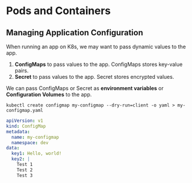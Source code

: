 # Pods and Containers

## Managing Application Configuration
When running an app on K8s, we may want to pass dynamic values to the app. <br/>
1. <b>ConfigMaps</b> to pass values to the app. ConfigMaps stores key-value pairs.
2. <b>Secret</b> to pass values to the app. Secret stores encrypted values.

We can pass ConfigMaps or Secret as <b>environment variables</b> or <b>Configuration Volumes</b> to the app. 
```
kubectl create configmap my-configmap --dry-run=client -o yaml > my-configmap.yaml
```

```yaml
apiVersion: v1
kind: ConfigMap
metadata:
  name: my-configmap
  namespace: dev
data:
  key1: Hello, world!
  key2: |
    Test 1
    Test 2
    Test 3
```